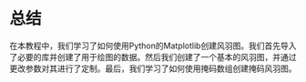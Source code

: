 # 总结

在本教程中，我们学习了如何使用Python的Matplotlib创建风羽图。我们首先导入了必要的库并创建了用于绘图的数据。然后我们创建了一个基本的风羽图，并通过更改参数对其进行了定制。最后，我们学习了如何使用掩码数组创建掩码风羽图。

